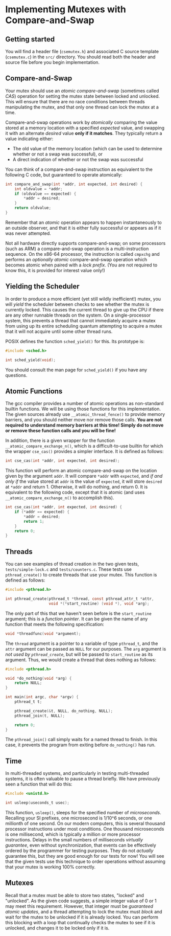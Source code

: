 Implementing Mutexes with Compare-and-Swap
==

Getting started
--

You will find a header file (`csemutex.h`) and associated C source
template (`csemutex.c`) in the `src/` directory.  You should read  both
the header and source file before you begin implementation.

Compare-and-Swap
--

Your mutex should use an _atomic compare-and-swap_ (sometimes called
_CAS_) operation for setting the mutex state between locked and
unlocked.  This will ensure that there are no race conditions between
threads manipulating the mutex, and that only one thread can lock the
mutex at a time.

Compare-and-swap operations work by _atomically_ comparing the value
stored at a memory location with a specified _expected_ value, and
swapping it with an alternate _desired_ value __only if it matches__.
They typically return a value indicating either:

 * The old value of the memory location (which can be used to determine
   whether or not a swap was successful), or
 * A direct indication of whether or not the swap was successful

You can think of a compare-and-swap instruction as equivalent to the
following C code, but guaranteed to operate atomically:

```C
int compare_and_swap(int *addr, int expected, int desired) {
    int oldvalue = *addr;
    if (oldvalue == expected) {
        *addr = desired;
    }
    return oldvalue;
}
```

Remember that an _atomic_ operation appears to happen instantaneously to
an outside observer, and that it is either fully successful or appears
as if it was never attempted.

Not all hardware directly supports compare-and-swap; on some processors
(such as ARM) a compare-and-swap operation is a multi-instruction
sequence.  On the x86-64 processor, the instruction is called `cmpxchg`
and performs an _optionally atomic_ compare-and-swap operation which
becomes atomic when paired with a _lock prefix_.  (You are not required
to know this, it is provided for interest value only!)

Yielding the Scheduler
--

In order to produce a more efficient (yet still wildly inefficient!)
mutex, you will _yield_ the scheduler between checks to see whether the
mutex is currently locked.  This causes the current thread to give up
the CPU if there are any other runnable threads on the system.  On a
single-processor system, this prevents a thread that cannot immediately
acquire a mutex from using up its entire scheduling quantum attempting
to acquire a mutex that it will not acquire until some other thread
runs.

POSIX defines the function `sched_yield()` for this.  Its prototype is:

```C
#include <sched.h>

int sched_yield(void);
```

You should consult the man page for `sched_yield()` if you have any
questions.

Atomic Functions
--

The gcc compiler provides a number of atomic operations as non-standard
builtin functions.  We will be using those functions for this
implementation.  The given sources already use `__atomic_thread_fence()`
to provide memory barriers, and you should neither move nor remove those
calls.  __You are not required to understand memory barriers at this
time!  Simply do not move or remove these function calls and you will be
fine!__

In addition, there is a given wrapper for the function
`__atomic_compare_exchange_n()`, which is a difficult-to-use builtin for
which the wrapper `cse_cas()` provides a simpler interface.  It is
defined as follows:

```C
int cse_cas(int *addr, int expected, int desired);
```

This function will perform an atomic compare-and-swap on the location
given by the argument `addr`.  It will compare `*addr` with `expected`,
and _if and only if_ the value stored at `addr` is the value of
`expected`, it will store `desired` at `*addr` and return 1.  Otherwise,
it will do nothing, and return 0.  It is equivalent to the following
code, except that it is atomic (and uses `__atomic_compare_exchange_n()`
to accomplish this).

```C
int cse_cas(int *addr, int expected, int desired) {
    if (*addr == expected) {
        *addr = desired;
        return 1;
    }
    return 0;
}
```

Threads
--

You can see examples of thread creation in the two given tests,
`tests/simple-lock.c` and `tests/counters.c`.  These tests use
`pthread_create()` to create threads that use your mutex.  This function
is defined as follows:

```c
#include <pthread.h>

int pthread_create(pthread_t *thread, const pthread_attr_t *attr,
                   void *(*start_routine) (void *), void *arg);
```

The only part of this that we haven't seen before is the `start_routine`
argument; this is a _function pointer_.  It can be given the name of any
function that meets the following specification:

```c
void *threadfunc(void *argument);
```

The `thread` argument is a pointer to a variable of type `pthread_t`,
and the `attr` argument can be passed as `NULL` for our purposes.  The
`arg` argument is _not used by `pthread_create`_, but will be passed to
`start_routine` as its argument.  Thus, we would create a thread that
does nothing as follows:

```c
#include <pthread.h>

void *do_nothing(void *arg) {
    return NULL;
}

int main(int argc, char *argv) {
    pthread_t t;

    pthread_create(&t, NULL, do_nothing, NULL);
    pthread_join(t, NULL);

    return 0;
}
```

The `pthread_join()` call simply waits for a named thread to finish.  In
this case, it prevents the program from exiting before `do_nothing()`
has run.

Time
--

In multi-threaded systems, and particularly in testing multi-threaded
systems, it is often valuable to pause a thread briefly.  We have
previously seen a function that will do this:

```c
#include <unistd.h>

int usleep(useconds_t usec);
```

This function, `usleep()`, sleeps for the specified number of
_microseconds_.  Recalling your SI prefixes, one microsecond is 1/10^6
seconds, or one millionth of one second.  On our modern computers, this
is several thousand processor instructions under most conditions.  One
thousand microseconds is one millisecond, which is typically a million
or more processor instructions.  Delays in the small numbers of
milliseconds _virtually guarantee_, even without synchronization, that
events can be effectively ordered by the programmer for testing
purposes.  They do not _actually_ guarantee this, but they are good
enough for our tests for now!  You will see that the given tests use
this technique to order operations without assuming that your mutex is
working 100% correctly.

Mutexes
--

Recall that a mutex must be able to store two states, "locked" and
"unlocked".  As the given code suggests, a simple integer value of 0 or
1 may meet this requirement.  However, that integer must be _guaranteed
atomic updates_, and a thread attempting to lock the mutex must _block_
and wait for the mutex to be unlocked if it is already locked.  You can
perform this blocking with a loop that continually checks the mutex to
see if it is unlocked, and changes it to be locked only if it is.




